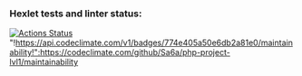 ### Hexlet tests and linter status:

[![Actions Status](https://github.com/Sa6a/php-project-lvl1/workflows/hexlet-check/badge.svg)](https://github.com/Sa6a/php-project-lvl1/actions)
"!https://api.codeclimate.com/v1/badges/774e405a50e6db2a81e0/maintainability!":https://codeclimate.com/github/Sa6a/php-project-lvl1/maintainability
